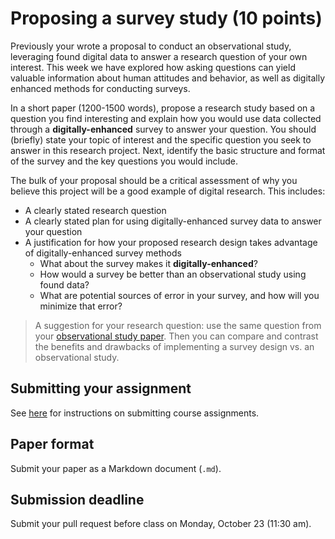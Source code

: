 # Proposing a survey study (10 points)

Previously your wrote a proposal to conduct an observational study, leveraging found digital data to answer a research question of your own interest. This week we have explored how asking questions can yield valuable information about human attitudes and behavior, as well as digitally enhanced methods for conducting surveys.

In a short paper (1200-1500 words), propose a research study based on a question you find interesting and explain how you would use data collected through a **digitally-enhanced** survey to answer your question. You should (briefly) state your topic of interest and the specific question you seek to answer in this research project. Next, identify the basic structure and format of the survey and the key questions you would include.

The bulk of your proposal should be a critical assessment of why you believe this project will be a good example of digital research. This includes:

* A clearly stated research question
* A clearly stated plan for using digitally-enhanced survey data to answer your question
* A justification for how your proposed research design takes advantage of digitally-enhanced survey methods
    * What about the survey makes it **digitally-enhanced**?
    * How would a survey be better than an observational study using found data?
    * What are potential sources of error in your survey, and how will you minimize that error?

> A suggestion for your research question: use the same question from your [observational study paper](observational-data.md). Then you can compare and contrast the benefits and drawbacks of implementing a survey design vs. an observational study.

## Submitting your assignment

See [here](../students/) for instructions on submitting course assignments.

## Paper format

Submit your paper as a Markdown document (`.md`).

## Submission deadline

Submit your pull request before class on Monday, October 23 (11:30 am).
